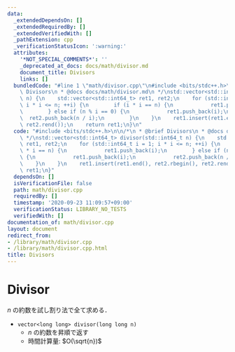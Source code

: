 ```yaml
---
data:
  _extendedDependsOn: []
  _extendedRequiredBy: []
  _extendedVerifiedWith: []
  _pathExtension: cpp
  _verificationStatusIcon: ':warning:'
  attributes:
    '*NOT_SPECIAL_COMMENTS*': ''
    _deprecated_at_docs: docs/math/divisor.md
    document_title: Divisors
    links: []
  bundledCode: "#line 1 \"math/divisor.cpp\"\n#include <bits/stdc++.h>\n\n/*\n * @brief\
    \ Divisors\n * @docs docs/math/divisor.md\n */\nstd::vector<std::int64_t> divisor(std::int64_t\
    \ n) {\n    std::vector<std::int64_t> ret1, ret2;\n    for (std::int64_t i = 1;\
    \ i * i <= n; ++i) {\n        if (i * i == n) {\n            ret1.push_back(i);\n\
    \        } else if (n % i == 0) {\n            ret1.push_back(i);\n          \
    \  ret2.push_back(n / i);\n        }\n    }\n    ret1.insert(ret1.end(), ret2.rbegin(),\
    \ ret2.rend());\n    return ret1;\n}\n"
  code: "#include <bits/stdc++.h>\n\n/*\n * @brief Divisors\n * @docs docs/math/divisor.md\n\
    \ */\nstd::vector<std::int64_t> divisor(std::int64_t n) {\n    std::vector<std::int64_t>\
    \ ret1, ret2;\n    for (std::int64_t i = 1; i * i <= n; ++i) {\n        if (i\
    \ * i == n) {\n            ret1.push_back(i);\n        } else if (n % i == 0)\
    \ {\n            ret1.push_back(i);\n            ret2.push_back(n / i);\n    \
    \    }\n    }\n    ret1.insert(ret1.end(), ret2.rbegin(), ret2.rend());\n    return\
    \ ret1;\n}"
  dependsOn: []
  isVerificationFile: false
  path: math/divisor.cpp
  requiredBy: []
  timestamp: '2020-09-23 11:09:57+09:00'
  verificationStatus: LIBRARY_NO_TESTS
  verifiedWith: []
documentation_of: math/divisor.cpp
layout: document
redirect_from:
- /library/math/divisor.cpp
- /library/math/divisor.cpp.html
title: Divisors
---
```

# Divisor

$n$ の約数を試し割り法で全て求める．

- `vector<long long> divisor(long long n)`
    - $n$ の約数を昇順で返す
    - 時間計算量: $O(\sqrt{n})$